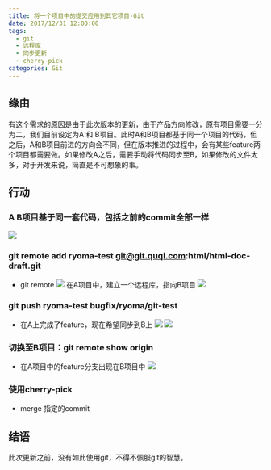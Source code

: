```yaml
---
title: 将一个项目中的提交应用到其它项目-Git
date: 2017/12/31 12:00:00
tags:
  - git
  - 远程库
  - 同步更新
  - cherry-pick
categories: Git
---
```


## 缘由
有这个需求的原因是由于此次版本的更新，由于产品方向修改，原有项目需要一分为二，我们目前设定为A 和 B项目。此时A和B项目都基于同一个项目的代码，但之后，A和B项目前进的方向会不同，但在版本推进的过程中，会有某些feature两个项目都需要做。如果修改A之后，需要手动将代码同步至B，如果修改的文件太多，对于开发来说，简直是不可想象的事。
<!-- more -->

## 行动
### A B项目基于同一套代码，包括之前的commit全部一样
![](https://img.ryoma.top/Git/2_0.png)

### git remote add ryoma-test git@git.quqi.com:html/html-doc-draft.git
- git remote
![](https://img.ryoma.top/Git/2_2.png)
在A项目中，建立一个远程库，指向B项目
![](https://img.ryoma.top/Git/2_1.png)

### git push ryoma-test bugfix/ryoma/git-test
- 在A上完成了feature，现在希望同步到B上
![](https://img.ryoma.top/Git/2_4.png)
![](https://img.ryoma.top/Git/2_3.png)

### 切换至B项目：git remote show origin
- 在A项目中的feature分支出现在B项目中
![](https://img.ryoma.top/Git/2_5.png)

### 使用cherry-pick
- merge 指定的commit

## 结语
此次更新之前，没有如此使用git，不得不佩服git的智慧。